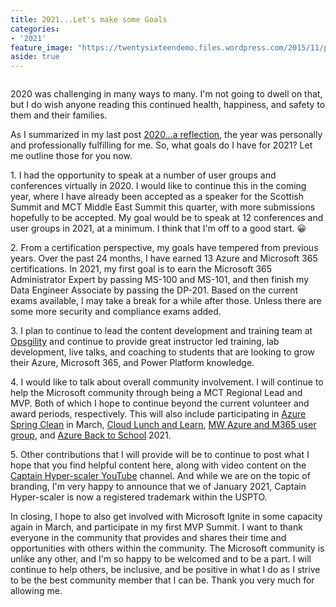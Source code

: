 ```yaml
---
title: 2021...Let's make some Goals
categories:
- '2021'
feature_image: "https://twentysixteendemo.files.wordpress.com/2015/11/post.png"
aside: true
---
```



<!-- wp:image {"id":1127,"sizeSlug":"large"} -->
<figure class="wp-block-image size-large"><img src="https://captainhyperscaler.files.wordpress.com/2021/01/img_0628.jpg?w=1024" alt="" class="wp-image-1127"/></figure>
<!-- /wp:image -->

<!-- wp:paragraph -->
<p>2020 was challenging in many ways to many.  I'm not going to dwell on that, but I do wish anyone reading this continued health, happiness, and safety to them and their families. </p>
<!-- /wp:paragraph -->

<!-- wp:paragraph -->
<p>As I summarized in my last post <a rel="noreferrer noopener" href="https://captainhyperscaler.github.io/2020/12/18/2020-a-reflection/" target="_blank">2020…a reflection</a>, the year was personally and professionally fulfilling for me. So, what goals do I have for 2021? Let me outline those for you now. </p>
<!-- /wp:paragraph -->

<!-- wp:paragraph -->
<p>1. I had the opportunity to speak at a number of user groups and conferences virtually in 2020. I would like to continue this in the coming year, where I have already been accepted as a speaker for the Scottish Summit and MCT Middle East Summit this quarter, with more submissions hopefully to be accepted. My goal would be to speak at 12 conferences and user groups in 2021, at a minimum. I think that I'm off to a good start. 😀</p>
<!-- /wp:paragraph -->

<!-- wp:paragraph -->
<p>2. From a certification perspective, my goals have tempered from previous years. Over the past 24 months, I have earned 13 Azure and Microsoft 365 certifications. In 2021, my first goal is to earn the Microsoft 365 Administrator Expert by passing MS-100 and MS-101, and then finish my Data Engineer Associate by passing the DP-201. Based on the current exams available, I may take a break for a while after those. Unless there are some more security and compliance exams added. </p>
<!-- /wp:paragraph -->

<!-- wp:paragraph -->
<p>3. I plan to continue to lead the content development and training team at <a rel="noreferrer noopener" href="http://www.opsgility.com" target="_blank">Opsgility</a> and continue to provide great instructor led training, lab development, live talks, and coaching to students that are looking to grow their Azure, Microsoft 365, and Power Platform knowledge. </p>
<!-- /wp:paragraph -->

<!-- wp:paragraph -->
<p>4. I would like to talk about overall community involvement. I will continue to help the Microsoft community through being a MCT Regional Lead and MVP. Both of which I hope to continue beyond the current volunteer and award periods, respectively. This will also include participating in <a rel="noreferrer noopener" href="https://www.azurespringclean.com/" target="_blank">Azure Spring Clean</a> in March, <a rel="noreferrer noopener" href="https://www.cloudlunchlearn.com/" target="_blank">Cloud Lunch and Learn</a>, <a rel="noreferrer noopener" href="https://maz365usergroup.github.io/" target="_blank">MW Azure and M365 user group</a>, and <a rel="noreferrer noopener" href="http://azurebacktoschool.tech" target="_blank">Azure Back to School</a> 2021. </p>
<!-- /wp:paragraph -->

<!-- wp:paragraph -->
<p>5. Other contributions that I will provide will be to continue to post what I hope that you find helpful content here, along with video content on the <a rel="noreferrer noopener" href="https://youtube.com/c/CaptainHyperscaler" target="_blank">Captain Hyper-scaler YouTube</a> channel. And while we are on the topic of branding, I'm very happy to announce that we of January 2021, Captain Hyper-scaler is now a registered trademark within the USPTO. </p>
<!-- /wp:paragraph -->

<!-- wp:paragraph -->
<p>In closing, I hope to also get involved with Microsoft Ignite in some capacity again in March, and participate in my first MVP Summit. I want to thank everyone in the community that provides and shares their time and opportunities with others within the community. The Microsoft community is unlike any other, and I'm so happy to be welcomed and to be a part. I will continue to help others, be inclusive, and be positive in what I do as I strive to be the best community member that I can be. Thank you very much for allowing me.</p>
<!-- /wp:paragraph -->